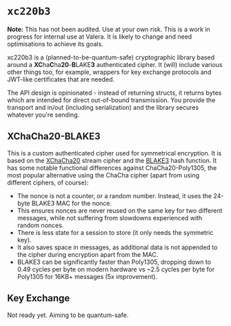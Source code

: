 # `xc220b3`

**Note:** This has not been audited. Use at your own risk. This is a work in progress for internal use at Valera. It is likely to change and need optimisations to achieve its goals.

xc220b3 is a (planned-to-be-quantum-safe) cryptographic library based around a **XC**ha**C**ha**20**-**B**LAKE**3** authenticated cipher. It (will) include various other things too, for example, wrappers for key exchange protocols and JWT-like certificates that are needed.

The API design is opinionated - instead of returning structs, it returns bytes which are intended for direct out-of-bound transmission. You provide the transport and in/out (including serialization) and the library secures whatever you're sending.

## XChaCha20-BLAKE3

This is a custom authenticated cipher used for symmetrical encryption. It is based on the [XChaCha20](https://tools.ietf.org/html/draft-arciszewski-xchacha-03) stream cipher and the [BLAKE3](https://github.com/BLAKE3-team/BLAKE3) hash function. It has some notable functional differences against ChaCha20-Poly1305, the most popular alternative using the ChaCha cipher (apart from using different ciphers, of course):

- The nonce is not a counter, or a random number. Instead, it uses the 24-byte BLAKE3 MAC for the nonce.
- This ensures nonces are never reused on the same key for two different messages, while not suffering from slowdowns experienced with random nonces.
- There is less state for a session to store (it only needs the symmetric key).
- It also saves space in messages, as additional data is not appended to the cipher during encryption apart from the MAC.
- BLAKE3 can be significantly faster than Poly1305, dropping down to 0.49 cycles per byte on modern hardware vs ~2.5 cycles per byte for Poly1305 for 16KB+ messages (5x improvement).

## Key Exchange

Not ready yet. Aiming to be quantum-safe.
